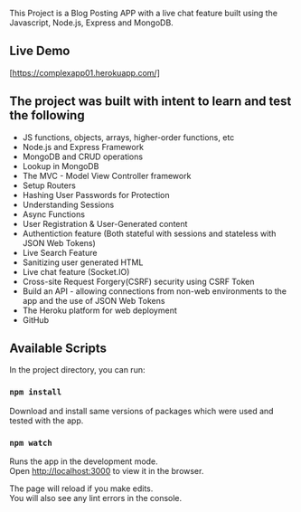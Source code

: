 This Project is a Blog Posting APP with a live chat feature built using the Javascript, Node.js, Express and MongoDB.

## Live Demo

[https://complexapp01.herokuapp.com/]

## The project was built with intent to learn and test the following

- JS functions, objects, arrays, higher-order functions, etc
- Node.js and Express Framework
- MongoDB and CRUD operations
- Lookup in MongoDB
- The MVC - Model View Controller framework
- Setup Routers
- Hashing User Passwords for Protection
- Understanding Sessions
- Async Functions
- User Registration & User-Generated content
- Authentiction feature (Both stateful with sessions and stateless with JSON Web Tokens)
- Live Search Feature
- Sanitizing user generated HTML
- Live chat feature (Socket.IO)
- Cross-site Request Forgery(CSRF) security using CSRF Token
- Build an API - allowing connections from non-web environments to the app and the use of JSON Web Tokens
- The Heroku platform for web deployment
- GitHub

## Available Scripts

In the project directory, you can run:

### `npm install`

Download and install same versions of packages which were used and tested with the app.<br />

### `npm watch`

Runs the app in the development mode.<br />
Open [http://localhost:3000](http://localhost:3000) to view it in the browser.

The page will reload if you make edits.<br />
You will also see any lint errors in the console.
